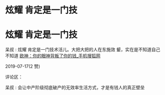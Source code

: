 # 炫耀 肯定是一门技

# 炫耀 肯定是一门技

呆叔 : 炫耀 肯定是一门技术活儿。大把大把的人在东施效 颦，实在是不知道自己不知道 [欧神：你的眼神背叛了你的钱](https://m.sohu.com/a/211556732_500856/?pvid=000115_3w_a)[_](https://m.sohu.com/a/211556732_500856/?pvid=000115_3w_a)[手机搜狐网](https://m.sohu.com/a/211556732_500856/?pvid=000115_3w_a)

2019-07-17(2 赞)

评论区：

呆叔 : 会让中产阶级彻底破产的无效率生活方式，才是有钱人的真正壁垒